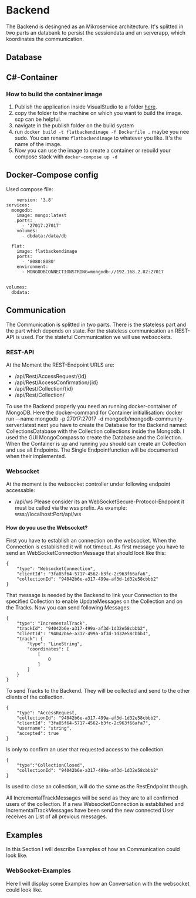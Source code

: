 # Backend
The Backend is desingned as an Mikroservice architecture.
It's splitted in two parts an databank to persist the sessiondata and an serverapp,
which koordinates the communication.
## Database

## C#-Container
### How to build the container image
1. Publish the application inside VisualStudio to a folder [here](../..\backend\FlatBackend\FlatBackend\bin\Release\net8.0\publish).
2. copy the folder to the machine on which you want to build the image. scp can be helpful.
3. navigate in the publish folder on the build system
4. run ``docker build -t flatbackendimage -f Dockerfile .`` maybe you nee sudo. You can rename ``flatbackendimage`` to whatever you like. It's the name of the image.
5. Now you can use the image to create a container or rebuild your compose stack with ``docker-compose up -d``
## Docker-Compose config
Used compose file:
```docker-compse
    version: '3.8'
services:
  mongodb:
    image: mongo:latest
    ports:
      - '27017:27017'
    volumes:
      - dbdata:/data/db

  flat:
    image: flatbackendimage
    ports:
      - '8080:8080'
    environment:
      - MONGODBCONNECTIONSTRING=mongodb://192.168.2.82:27017


volumes:
  dbdata:
```

## Communication
The Communication is splitted in two parts. There is the stateless part and the part which depends on state.
For the stateless communication an REST-API is used. For the stateful Communication we will use websockets.
### REST-API
At the Moment the REST-Endpoint URLS are:
 - /api/Rest/AccessRequest/{id}
 - /api/Rest/AccessConfirmation/{id}
 - /api/Rest/Collection/{id}
 - /api/Rest/Collection/

To use the Backend properly you need an running docker-container of MongoDB.
Here the docker-command for Container initiallisation: docker run --name mongodb -p 27017:27017 -d mongodb/mongodb-community-server:latest
next you have to create the Database for the Backend named: CollectionsDatabase with the Collection collections inside the Mongodb.
I used the GUI MongoCompass to create the Database and the Collection.
When the Container is up and running you should can create an Collection and use all Endpoints.
The Single Endpointfunction will be documented when their implemented.
### Websocket
At the moment is the websocket controller under following endpoint accessable:
 - /api/ws
Please consider its an WebSocketSecure-Protocol-Endpoint it must be called via the wss prefix.
As example: wss://localhost:Port/api/ws
#### How do you use the Websocket?
First you have to establish an connection on the websocket. When the Connection is established it will not timeout.
As first message you have to send an WebSocketConnectionMessage that should look like this:
```WebSocketConnectionMessage
{
	"type": "WebsocketConnection", 
	"clientId": "3fa85f64-5717-4562-b3fc-2c963f66afa6",
	"collectionId": "94042b6e-a317-499a-af3d-1d32e58cbbb2"
}
```
That message is needed by the Backend to link your Connection to the specified Collection to enable UpdateMessages on the Collection and on the Tracks.
Now you can send following Messages:
```IncrementalTrackMessage
{
	"type": "IncrementalTrack",
	"trackId": "94042b6e-a317-499a-af3d-1d32e58cbbb2",
	"clientId": "94042b6e-a317-499a-af3d-1d32e58cbbb3",
	"track": {
		"type": "LineString",
		"coordinates": [
			[
				0
			]
		]
	}
}
```
To send Tracks to the Backend. They will be collected and send to the other clients of the collection.
```AccessConfirmationMessage
{
	"type": "AccessRequest,
	"collectionId": "94042b6e-a317-499a-af3d-1d32e58cbbb2",
	"clientId": "3fa85f64-5717-4562-b3fc-2c963f66afa7",
	"username": "string",
    "accepted": true
}
```
Is only to confirm an user that requested access to the collection.
```
{
    "type":"CollectionClosed",
    "collectionId": "94042b6e-a317-499a-af3d-1d32e58cbbb2"
}
```
Is used to close an collection, will do the same as the RestEndpoint though.

All IncrementalTrackMessages will be send as they are to all confirmed users of the collection.
If a new WebsocketConnection is established and IncrementalTrackMessages have been send the new connected User receives an List of all previous messages.

## Examples
In this Section I will describe Examples of how an Communication could look like.
### WebSocket-Examples
Here I will display some Examples how an Conversation with the websocket could look like.


